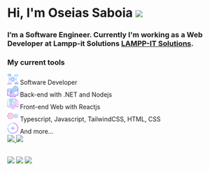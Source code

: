 # Hi, I'm Oseias Saboia <img src="https://media.giphy.com/media/hvRJCLFzcasrR4ia7z/giphy.gif" width="30" >

### I’m a Software Engineer. Currently I'm working as a Web Developer at Lampp-it Solutions <a href="https://www.linkedin.com/company/lampp-it-solutions/mycompany/" target="_blank">**LAMPP-IT Solutions**</a>.

### My current tools

<div >
  <img height="25em" src="assets/img/software.png"> Software Developer </br>
  <img height="25em" src="assets/img/backend.png"> Back-end with .NET and Nodejs </br>
  <img height="25em" src="assets/img/frontend.png"> Front-end Web with Reactjs </br>
  <img height="25em" src="assets/img/settings.png"> Typescript, Javascript, TailwindCSS, HTML, CSS </br>
  <img height="25em" src="assets/img/more.png"> And more...
</div>

 <div>
  <a href="https://github.com/oseiassaboia">
  <img height="180em" src="https://github-readme-stats.vercel.app/api?username=oseiassaboia&show_icons=true&theme=radical&include_all_commits=true&count_private=true"/>
  <img height="180em" src="https://github-readme-stats.vercel.app/api/top-langs/?username=oseiassaboia&layout=compact&langs_count=7&theme=radical"/>
</div>

##


<div> 
  <a href="https://instagram.com/oseiasnascimentto" target="_blank"><img src="https://img.shields.io/badge/-Instagram-%23E4405F?style=for-the-badge&logo=instagram&logoColor=white" target="_blank"></a>
  <a href = "mailto:oseiassaboia2@gmail.com"><img src="https://img.shields.io/badge/-Gmail-%23333?style=for-the-badge&logo=gmail&logoColor=white" target="_blank"></a>
  <a href="https://www.linkedin.com/in/oseiassaboias/" target="_blank"><img src="https://img.shields.io/badge/-LinkedIn-%230077B5?style=for-the-badge&logo=linkedin&logoColor=white" target="_blank"></a>  
</div>
